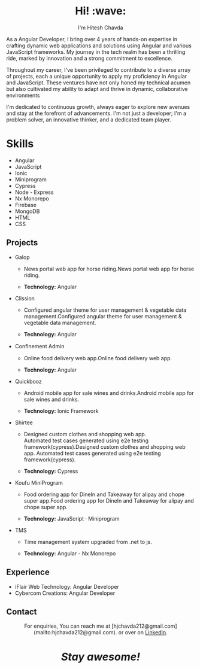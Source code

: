 <h1 align='center'> Hi! :wave:</h1>
<p align='center'>
I'm Hitesh Chavda
</p>


As a Angular Developer, I bring over 4 years of hands-on expertise in crafting dynamic web applications and solutions using Angular and various JavaScript frameworks. My journey in the tech realm has been a thrilling ride, marked by innovation and a strong commitment to excellence.

Throughout my career, I've been privileged to contribute to a diverse array of projects, each a unique opportunity to apply my proficiency in Angular and JavaScript. These ventures have not only honed my technical acumen but also cultivated my ability to adapt and thrive in dynamic, collaborative environments

I'm dedicated to continuous growth, always eager to explore new avenues and stay at the forefront of advancements. I'm not just a developer; I'm a problem solver, an innovative thinker, and a dedicated team player.




# Skills 

 - Angular
 - JavaScript 
 - Ionic 
 - Miniprogram
 - Cypress 
 - Node - Express
 - Nx Monorepo
 - Firebase
 - MongoDB
 - HTML
 - CSS

## Projects

-   Galop
    
    -  News portal web app for horse riding.News portal web app for horse riding.
            
        
    -   **Technology:**  Angular


- 
    Clission
    
     -   Configured angular theme for user management & vegetable data management.Configured angular theme for user management & vegetable data management.
            
        
    -    **Technology:**  Angular
            
        
    
-   Conﬁnement Admin
    
    -   Online food delivery web app.Online food delivery web app.
            
        
    -    **Technology:**  Angular
                    
    
-   Quickbooz
    
    -  Android mobile app for sale wines and drinks.Android mobile app for sale wines and drinks.
            
        
    - **Technology:**  Ionic Framework
            
        
    
-   Shirtee
    
    -  Designed custom clothes and shopping web app.  
            Automated test cases generated using e2e testing framework(cypress).Designed custom clothes and shopping web app. Automated test cases generated using e2e testing framework(cypress).
            
        
    - **Technology:**  Cypress

-   Koufu MiniProgram
    
    - Food ordering app for DineIn and Takeaway for alipay and chope super app.Food ordering app for DineIn and Takeaway for alipay and chope super app.
            
        
    - **Technology:**  JavaScript · Miniprogram
        
- TMS
	- Time management system upgraded from .net to js.
	
	-  **Technology:** Angular - Nx Monorepo


## Experience

- iFlair Web Technology: Angular Developer
- Cybercom Creations: Angular Developer 

## Contact
<p align='center'>For enquiries, You can reach me at [hjchavda212@gmail.com](mailto:hjchavda212@gmail.com).
 or over on <a href="https://www.linkedin.com/in/im-hitesh2021">LinkedIn</a>.</p>

<h1 align='center'><i>Stay awesome!</i></h1>
